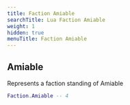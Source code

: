 ```yaml
---
title: Faction Amiable
searchTitle: Lua Faction Amiable
weight: 1
hidden: true
menuTitle: Faction Amiable
---
```

## Amiable
Represents a faction standing of Amiable
```lua
Faction.Amiable -- 4
```